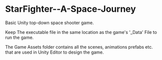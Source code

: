 # StarFighter--A-Space-Journey
Basic Unity top-down space shooter game.

Keep The executable file in the same location as the game's '_Data' File to run the game.

The Game Assets folder contains all the scenes, animations prefabs etc. that are used in Unity Editor to design the game.
